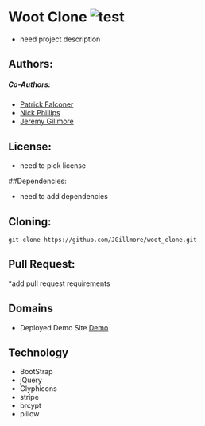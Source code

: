 # Woot Clone ![test](https://github.com/favicon.ico)
* need project description

## Authors:
##### Co-Authors:
* [Patrick Falconer](https://github.com/P-J-FALCONER)
* [Nick Phillips](https://github.com/phillipn)
* [Jeremy Gillmore](https://github.com/JGillmore)

## License:
* need to pick license

##Dependencies:
* need to add dependencies 

## Cloning:
``` git clone https://github.com/JGillmore/woot_clone.git ```

## Pull Request:
*add pull request requirements

## Domains
* Deployed Demo Site [Demo](https://google.com)

## Technology
* BootStrap
* jQuery
* Glyphicons
* stripe
* brcypt
* pillow
